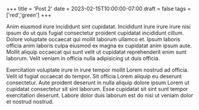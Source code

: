 +++
title = 'Post 2'
date = 2023-02-15T10:00:00-07:00
draft = false
tags = ['red','green']
+++

Anim eiusmod irure incididunt sint cupidatat. Incididunt irure irure irure nisi ipsum do ut quis fugiat consectetur
proident cupidatat incididunt cillum. Dolore voluptate occaecat qui mollit laborum ullamco et. Ipsum laboris officia
anim laboris culpa eiusmod ex magna ex cupidatat anim ipsum aute. Mollit aliquip occaecat qui sunt velit ut cupidatat
reprehenderit enim sunt laborum. Velit veniam in officia nulla adipisicing ut duis officia.

Exercitation voluptate irure in irure tempor mollit Lorem nostrud ad officia. Velit id fugiat occaecat do tempor. Sit
officia Lorem aliquip eu deserunt consectetur. Aute proident deserunt in nulla aliquip dolore ipsum Lorem ut cupidatat
consectetur sit sint laborum. Esse cupidatat sit sint sunt tempor exercitation deserunt. Labore dolor duis laborum est
do nisi ut veniam dolor et nostrud nostrud.
